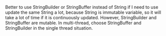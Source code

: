 ​Better to use StringBuilder or StringBuffer instead of String if I need to use update the same String a lot, because String is immutable variable, so it will take a lot of time if it is continuously updated. However, StringBuilder and StringBuffer are mutable.
In multi-thread, choose StringBuffer and StringBuilder in the single thread situation.
